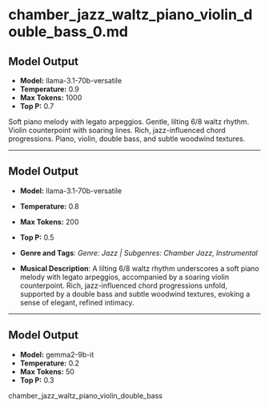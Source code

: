 # chamber_jazz_waltz_piano_violin_double_bass_0.md

## Model Output
- **Model:** llama-3.1-70b-versatile
- **Temperature:** 0.9
- **Max Tokens:** 1000
- **Top P:** 0.7

Soft piano melody with legato arpeggios. Gentle, lilting 6/8 waltz rhythm. Violin counterpoint with soaring lines. Rich, jazz-influenced chord progressions. Piano, violin, double bass, and subtle woodwind textures.

---

## Model Output
- **Model:** llama-3.1-70b-versatile
- **Temperature:** 0.8
- **Max Tokens:** 200
- **Top P:** 0.5

- **Genre and Tags**: *Genre: Jazz | Subgenres: Chamber Jazz, Instrumental*
- **Musical Description**: A lilting 6/8 waltz rhythm underscores a soft piano melody with legato arpeggios, accompanied by a soaring violin counterpoint. Rich, jazz-influenced chord progressions unfold, supported by a double bass and subtle woodwind textures, evoking a sense of elegant, refined intimacy.

---

## Model Output
- **Model:** gemma2-9b-it
- **Temperature:** 0.2
- **Max Tokens:** 50
- **Top P:** 0.3

chamber_jazz_waltz_piano_violin_double_bass